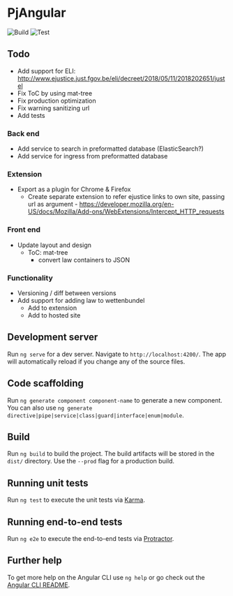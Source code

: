 # PjAngular
![Build](https://github.com/mvwestendorp/pjangular/workflows/Build/badge.svg?branch=master)
![Test](https://github.com/mvwestendorp/pjangular/workflows/Test/badge.svg?branch=master)

## Todo
- Add support for ELI: http://www.ejustice.just.fgov.be/eli/decreet/2018/05/11/2018202651/justel
- Fix ToC by using mat-tree
- Fix production optimization
- Fix warning sanitizing url
- Add tests

### Back end
- Add service to search in preformatted database (ElasticSearch?)
- Add service for ingress from preformatted database

### Extension
- Export as a plugin for Chrome & Firefox
    - Create separate extension to refer ejustice links to own site, passing url as argument
            - https://developer.mozilla.org/en-US/docs/Mozilla/Add-ons/WebExtensions/Intercept_HTTP_requests
        
### Front end 
- Update layout and design
    - ToC: mat-tree
        - convert law containers to JSON
    
### Functionality
- Versioning / diff between versions
- Add support for adding law to wettenbundel
    - Add to extension
    - Add to hosted site

## Development server

Run `ng serve` for a dev server. Navigate to `http://localhost:4200/`. The app will automatically reload if you change any of the source files.

## Code scaffolding

Run `ng generate component component-name` to generate a new component. You can also use `ng generate directive|pipe|service|class|guard|interface|enum|module`.

## Build

Run `ng build` to build the project. The build artifacts will be stored in the `dist/` directory. Use the `--prod` flag for a production build.

## Running unit tests

Run `ng test` to execute the unit tests via [Karma](https://karma-runner.github.io).

## Running end-to-end tests

Run `ng e2e` to execute the end-to-end tests via [Protractor](http://www.protractortest.org/).

## Further help

To get more help on the Angular CLI use `ng help` or go check out the [Angular CLI README](https://github.com/angular/angular-cli/blob/master/README.md).

